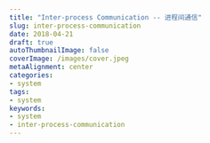 ```yaml
---
title: "Inter-process Communication -- 进程间通信"
slug: inter-process-communication
date: 2018-04-21
draft: true
autoThumbnailImage: false
coverImage: /images/cover.jpeg
metaAlignment: center
categories:
- system
tags:
- system
keywords:
- system
- inter-process-communication
---
```

